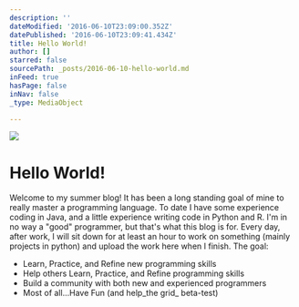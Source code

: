 ```yaml
---
description: ''
dateModified: '2016-06-10T23:09:00.352Z'
datePublished: '2016-06-10T23:09:41.434Z'
title: Hello World!
author: []
starred: false
sourcePath: _posts/2016-06-10-hello-world.md
inFeed: true
hasPage: false
inNav: false
_type: MediaObject

---
```

![](https://the-grid-user-content.s3-us-west-2.amazonaws.com/86e5ea00-129a-4ef8-bb1c-d7e2bd58e448.jpg)

# Hello World!

Welcome to my summer blog! It has been a long standing goal of mine to really master a programming language. To date I have some experience coding in Java, and a little experience writing code in Python and R. I'm in no way a "good" programmer, but that's what this blog is for. Every day, after work, I will sit down for at least an hour to work on something (mainly projects in python) and upload the work here when I finish. The goal:

* Learn, Practice, and Refine new programming skills
* Help others Learn, Practice, and Refine programming skills
* Build a community with both new and experienced programmers
* Most of all...Have Fun (and help_the grid_ beta-test)